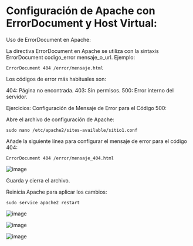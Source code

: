# Configuración de Apache con ErrorDocument y Host Virtual:

Uso de ErrorDocument en Apache:

La directiva ErrorDocument en Apache se utiliza con la sintaxis ErrorDocument codigo_error mensaje_o_url. Ejemplo:

```
ErrorDocument 404 /error/mensaje.html
```

Los códigos de error más habituales son:

404: Página no encontrada.
403: Sin permisos.
500: Error interno del servidor.

Ejercicios:
Configuración de Mensaje de Error para el Código 500:

Abre el archivo de configuración de Apache:

```
sudo nano /etc/apache2/sites-available/sitio1.conf
```

Añade la siguiente línea para configurar el mensaje de error para el código 404:

```
ErrorDocument 404 /error/mensaje_404.html
```
![image](https://github.com/Scosrom/Implantacion_web/assets/114906778/f4f488db-d9ef-4ac9-b5ff-57e505b9c507)


Guarda y cierra el archivo.

Reinicia Apache para aplicar los cambios:

```
sudo service apache2 restart
```
![image](https://github.com/Scosrom/Implantacion_web/assets/114906778/77265e66-be10-47b6-84de-dc78076d132e)

![image](https://github.com/Scosrom/Implantacion_web/assets/114906778/b42480f4-8903-40bc-b599-423fd5c9b625)

![image](https://github.com/Scosrom/Implantacion_web/assets/114906778/c80dd661-da5f-46a3-8889-35a23578049b)




